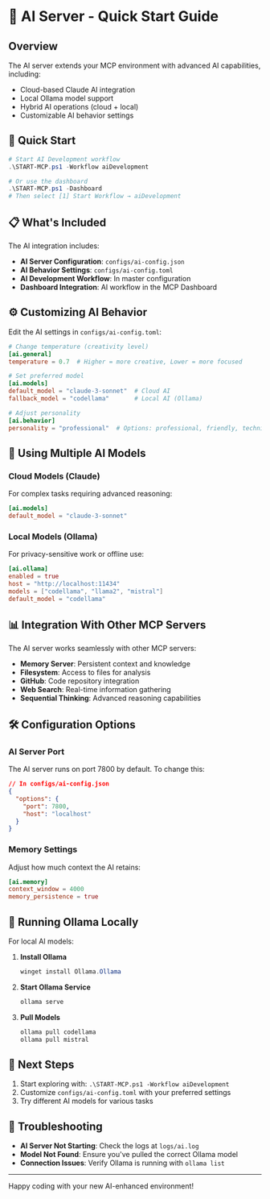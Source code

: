 # 🤖 AI Server - Quick Start Guide

## Overview

The AI server extends your MCP environment with advanced AI capabilities, including:

- Cloud-based Claude AI integration
- Local Ollama model support
- Hybrid AI operations (cloud + local)
- Customizable AI behavior settings

## 🚀 Quick Start

```powershell
# Start AI Development workflow
.\START-MCP.ps1 -Workflow aiDevelopment

# Or use the dashboard
.\START-MCP.ps1 -Dashboard
# Then select [1] Start Workflow → aiDevelopment
```

## 📋 What's Included

The AI integration includes:

- **AI Server Configuration**: `configs/ai-config.json`
- **AI Behavior Settings**: `configs/ai-config.toml`
- **AI Development Workflow**: In master configuration
- **Dashboard Integration**: AI workflow in the MCP Dashboard

## ⚙️ Customizing AI Behavior

Edit the AI settings in `configs/ai-config.toml`:

```toml
# Change temperature (creativity level)
[ai.general]
temperature = 0.7  # Higher = more creative, Lower = more focused

# Set preferred model
[ai.models]
default_model = "claude-3-sonnet"  # Cloud AI
fallback_model = "codellama"       # Local AI (Ollama)

# Adjust personality
[ai.behavior]
personality = "professional"  # Options: professional, friendly, technical
```

## 🔄 Using Multiple AI Models

### Cloud Models (Claude)

For complex tasks requiring advanced reasoning:

```toml
[ai.models]
default_model = "claude-3-sonnet"
```

### Local Models (Ollama)

For privacy-sensitive work or offline use:

```toml
[ai.ollama]
enabled = true
host = "http://localhost:11434"
models = ["codellama", "llama2", "mistral"]
default_model = "codellama"
```

## 📊 Integration With Other MCP Servers

The AI server works seamlessly with other MCP servers:

- **Memory Server**: Persistent context and knowledge
- **Filesystem**: Access to files for analysis
- **GitHub**: Code repository integration
- **Web Search**: Real-time information gathering
- **Sequential Thinking**: Advanced reasoning capabilities

## 🛠️ Configuration Options

### AI Server Port

The AI server runs on port 7800 by default. To change this:

```json
// In configs/ai-config.json
{
  "options": {
    "port": 7800,
    "host": "localhost"
  }
}
```

### Memory Settings

Adjust how much context the AI retains:

```toml
[ai.memory]
context_window = 4000
memory_persistence = true
```

## 🔄 Running Ollama Locally

For local AI models:

1. **Install Ollama**
   ```powershell
   winget install Ollama.Ollama
   ```

2. **Start Ollama Service**
   ```powershell
   ollama serve
   ```

3. **Pull Models**
   ```powershell
   ollama pull codellama
   ollama pull mistral
   ```

## 🚀 Next Steps

1. Start exploring with: `.\START-MCP.ps1 -Workflow aiDevelopment`
2. Customize `configs/ai-config.toml` with your preferred settings
3. Try different AI models for various tasks

## 📝 Troubleshooting

- **AI Server Not Starting**: Check the logs at `logs/ai.log`
- **Model Not Found**: Ensure you've pulled the correct Ollama model
- **Connection Issues**: Verify Ollama is running with `ollama list`

---

Happy coding with your new AI-enhanced environment!

